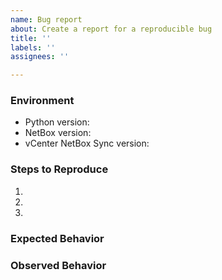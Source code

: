 ```yaml
---
name: Bug report
about: Create a report for a reproducible bug
title: ''
labels: ''
assignees: ''

---
```


<!--
    NOTE: This form is only for reproducible bugs.

    Please describe the environment in which you are running vCenter NetBox Sync. Be sure
    that you are running an unmodified instance of the latest stable release
    before submitting a bug report.
-->
### Environment
* Python version:  <!-- Example: 3.6.8 -->
* NetBox version: <!-- Example: 2.6.7 -->
* vCenter NetBox Sync version:  <!-- Example: 1.0.0-beta -->

<!--
    Describe in detail the exact steps that someone else can take to reproduce
    this bug.
-->
### Steps to Reproduce
1.
2.
3.

<!-- What did you expect to happen? -->
### Expected Behavior


<!-- What happened instead? Please provide the debug level logs or, if relevant, the traceback information displayed when the error occurred. Logs can be temporarily set to debug by adding the '-v' flag when running the script or by adjusting the LOG_LEVEL in 'settings.py'. -->
### Observed Behavior
